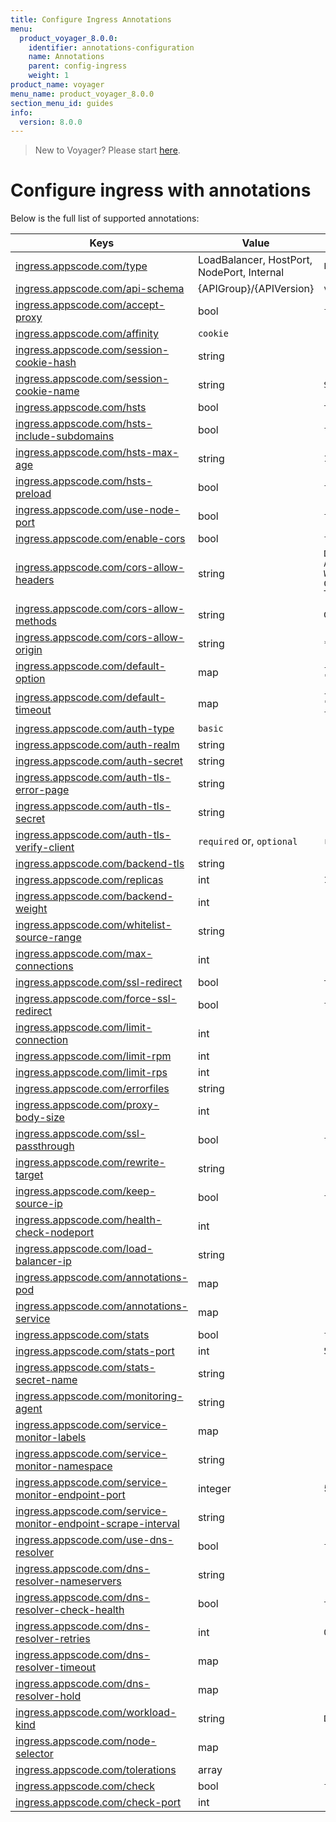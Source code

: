 ```yaml
---
title: Configure Ingress Annotations
menu:
  product_voyager_8.0.0:
    identifier: annotations-configuration
    name: Annotations
    parent: config-ingress
    weight: 1
product_name: voyager
menu_name: product_voyager_8.0.0
section_menu_id: guides
info:
  version: 8.0.0
---
```


> New to Voyager? Please start [here](/products/voyager/8.0.0/concepts/overview).

# Configure ingress with annotations

Below is the full list of supported annotations:

|  Keys  |   Value   |  Default |
|--------|-----------|----------|
| [ingress.appscode.com/type](/products/voyager/8.0.0/concepts/README) | LoadBalancer, HostPort, NodePort, Internal | `LoadBalancer` |
| [ingress.appscode.com/api-schema](/products/voyager/8.0.0/concepts/overview) | {APIGroup}/{APIVersion} | `voyager.appscode.com/v1beta1` |
| [ingress.appscode.com/accept-proxy](/products/voyager/8.0.0/guides/ingress/configuration/accept-proxy) | bool | `false` |
| [ingress.appscode.com/affinity](/products/voyager/8.0.0/guides/ingress/http/sticky-session) | `cookie` | |
| [ingress.appscode.com/session-cookie-hash](/products/voyager/8.0.0/guides/ingress/http/sticky-session) | string | |
| [ingress.appscode.com/session-cookie-name](/products/voyager/8.0.0/guides/ingress/http/sticky-session) | string | `SERVERID` |
| [ingress.appscode.com/hsts](/products/voyager/8.0.0/guides/ingress/http/hsts) | bool | `true` |
| [ingress.appscode.com/hsts-include-subdomains](/products/voyager/8.0.0/guides/ingress/http/hsts) | bool | `false` |
| [ingress.appscode.com/hsts-max-age](/products/voyager/8.0.0/guides/ingress/http/hsts) | string | `15768000` |
| [ingress.appscode.com/hsts-preload](/products/voyager/8.0.0/guides/ingress/http/hsts) | bool | `false` |
| [ingress.appscode.com/use-node-port](/products/voyager/8.0.0/concepts/ingress-types/nodeport) | bool | `false` |
| [ingress.appscode.com/enable-cors](/products/voyager/8.0.0/guides/ingress/http/cors) | bool | `false` |
| [ingress.appscode.com/cors-allow-headers](/products/voyager/8.0.0/guides/ingress/http/cors) | string | `DNT,X-CustomHeader,Keep-Alive,User-Agent,X-Requested-With,If-Modified-Since,Cache-Control,Content-Type,Authorization` |
| [ingress.appscode.com/cors-allow-methods](/products/voyager/8.0.0/guides/ingress/http/cors) | string | `GET,PUT,POST,DELETE,PATCH,OPTIONS` |
| [ingress.appscode.com/cors-allow-origin](/products/voyager/8.0.0/guides/ingress/http/cors) | string | `*` |
| [ingress.appscode.com/default-option](/products/voyager/8.0.0/guides/ingress/configuration/default-options) | map | `{"http-server-close": "true", "dontlognull": "true"}` |
| [ingress.appscode.com/default-timeout](/products/voyager/8.0.0/guides/ingress/configuration/default-timeouts) | map | `{"connect": "50s", "server": "50s", "client": "50s", "client-fin": "50s", "tunnel": "50s"}` |
| [ingress.appscode.com/auth-type](/products/voyager/8.0.0/guides/ingress/security/basic-auth) | `basic` | |
| [ingress.appscode.com/auth-realm](/products/voyager/8.0.0/guides/ingress/security/basic-auth) | string | |
| [ingress.appscode.com/auth-secret](/products/voyager/8.0.0/guides/ingress/security/basic-auth) | string | |
| [ingress.appscode.com/auth-tls-error-page](/products/voyager/8.0.0/guides/ingress/security/tls-auth) | string | |
| [ingress.appscode.com/auth-tls-secret](/products/voyager/8.0.0/guides/ingress/security/tls-auth) | string | |
| [ingress.appscode.com/auth-tls-verify-client](/products/voyager/8.0.0/guides/ingress/security/tls-auth) | `required` or, `optional` | `required` |
| [ingress.appscode.com/backend-tls](/products/voyager/8.0.0/guides/ingress/tls/backend-tls) | string | |
| [ingress.appscode.com/replicas](/products/voyager/8.0.0/guides/ingress/scaling) | int | `1` |
| [ingress.appscode.com/backend-weight](/products/voyager/8.0.0/guides/ingress/http/blue-green-deployment) | int | |
| [ingress.appscode.com/whitelist-source-range](/products/voyager/8.0.0/guides/ingress/configuration/whitelist) | string | |
| [ingress.appscode.com/max-connections](/products/voyager/8.0.0/guides/ingress/configuration/max-connections) | int | |
| [ingress.appscode.com/ssl-redirect](/products/voyager/8.0.0/guides/ingress/configuration/ssl-redirect) | bool | `true` |
| [ingress.appscode.com/force-ssl-redirect](/products/voyager/8.0.0/guides/ingress/configuration/ssl-redirect) | bool | `false` |
| [ingress.appscode.com/limit-connection](/products/voyager/8.0.0/guides/ingress/configuration/rate-limit) | int | |
| [ingress.appscode.com/limit-rpm](/products/voyager/8.0.0/guides/ingress/configuration/rate-limit) | int | |
| [ingress.appscode.com/limit-rps](/products/voyager/8.0.0/guides/ingress/configuration/rate-limit) | int | |
| [ingress.appscode.com/errorfiles](/products/voyager/8.0.0/guides/ingress/configuration/error-files) | string | |
| [ingress.appscode.com/proxy-body-size](/products/voyager/8.0.0/guides/ingress/configuration/body-size) | int | |
| [ingress.appscode.com/ssl-passthrough](/products/voyager/8.0.0/guides/ingress/configuration/ssl-passthrough) | bool | `false` |
| [ingress.appscode.com/rewrite-target](/products/voyager/8.0.0/guides/ingress/configuration/rewrite-target) | string | |
| [ingress.appscode.com/keep-source-ip](/products/voyager/8.0.0/guides/ingress/configuration/keep-source-ip) | bool | `false` |
| [ingress.appscode.com/health-check-nodeport](/products/voyager/8.0.0/guides/ingress/configuration/keep-source-ip) | int | |
| [ingress.appscode.com/load-balancer-ip](/products/voyager/8.0.0/guides/ingress/configuration/loadbalancer-ip) | string | |
| [ingress.appscode.com/annotations-pod](/products/voyager/8.0.0/guides/ingress/configuration/pod-annotations) | map | |
| [ingress.appscode.com/annotations-service](/products/voyager/8.0.0/guides/ingress/configuration/service-annotations) | map | |
| [ingress.appscode.com/stats](/products/voyager/8.0.0/guides/ingress/monitoring/haproxy-stats) | bool | `false` |
| [ingress.appscode.com/stats-port](/products/voyager/8.0.0/guides/ingress/monitoring/haproxy-stats) | int | `56789` |
| [ingress.appscode.com/stats-secret-name](/products/voyager/8.0.0/guides/ingress/monitoring/haproxy-stats) | string | |
| [ingress.appscode.com/monitoring-agent](/products/voyager/8.0.0/guides/ingress/monitoring/using-coreos-prometheus-operator) | string  |         |
| [ingress.appscode.com/service-monitor-labels](/products/voyager/8.0.0/guides/ingress/monitoring/using-coreos-prometheus-operator) | map     |         |
| [ingress.appscode.com/service-monitor-namespace](/products/voyager/8.0.0/guides/ingress/monitoring/using-coreos-prometheus-operator) | string  |         |
| [ingress.appscode.com/service-monitor-endpoint-port](/products/voyager/8.0.0/guides/ingress/monitoring/using-coreos-prometheus-operator) | integer | 56790   |
| [ingress.appscode.com/service-monitor-endpoint-scrape-interval](/products/voyager/8.0.0/guides/ingress/monitoring/using-coreos-prometheus-operator) | string  |         |
| [ingress.appscode.com/use-dns-resolver](/products/voyager/8.0.0/guides/ingress/http/external-svc#using-external-domain) | bool | `false` |
| [ingress.appscode.com/dns-resolver-nameservers](/products/voyager/8.0.0/guides/ingress/http/external-svc#using-external-domain) | string | |
| [ingress.appscode.com/dns-resolver-check-health](/products/voyager/8.0.0/guides/ingress/http/external-svc#using-external-domain) | bool | `true` |
| [ingress.appscode.com/dns-resolver-retries](/products/voyager/8.0.0/guides/ingress/http/external-svc#using-external-domain) | int | `0` |
| [ingress.appscode.com/dns-resolver-timeout](/products/voyager/8.0.0/guides/ingress/http/external-svc#using-external-domain) | map | |
| [ingress.appscode.com/dns-resolver-hold](/products/voyager/8.0.0/guides/ingress/http/external-svc#using-external-domain) | map | |
| [ingress.appscode.com/workload-kind](/products/voyager/8.0.0/guides/ingress/pod-placement#choosing-workload-kind) | string | `Deployment` |
| [ingress.appscode.com/node-selector](/products/voyager/8.0.0/guides/ingress/pod-placement#using-node-selector) | map | |
| [ingress.appscode.com/tolerations](/products/voyager/8.0.0/guides/ingress/pod-placement#using-taints-and-toleration) | array | |
| [ingress.appscode.com/check](/products/voyager/8.0.0/guides/ingress/configuration/health-check) | bool | `false` |
| [ingress.appscode.com/check-port](/products/voyager/8.0.0/guides/ingress/configuration/health-check) | int | |
